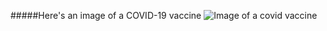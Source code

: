 #####Here's an image of a COVID-19 vaccine
![Image of a covid vaccine](https://i1.wp.com/media.globalnews.ca/videostatic/news/bvkyd83ti5-b1116r8nxa/1116_jarvis.jpg?w=1040&quality=70&strip=all)
